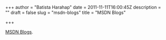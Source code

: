 +++
author = "Batista Harahap"
date = 2011-11-11T16:00:45Z
description = ""
draft = false
slug = "msdn-blogs"
title = "MSDN Blogs"

+++


<a href="http://blogs.msdn.com/b/oldnewthing/archive/2011/11/11/10235970.aspx">MSDN Blogs</a>.